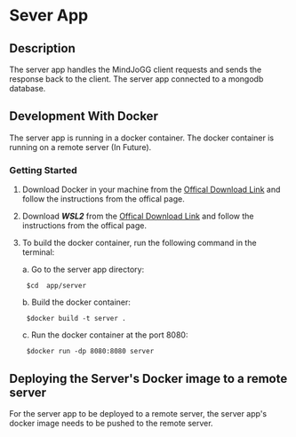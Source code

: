# Sever App 

## Description

The server app handles the MindJoGG client requests and sends the response back to the client. The server app connected to a mongodb database.

## Development With Docker 
The server app is running in a docker container. The docker container is running on a remote server (In Future).

### Getting Started

1. Download Docker in your machine from the [Offical Download Link](https://docs.docker.com/get-docker/) and follow the instructions from the offical page.

2. Download ***WSL2*** from the [Offical Download Link](https://docs.microsoft.com/en-us/windows/wsl/install) and follow the instructions from the offical page.

3. To build the docker container, run the following command in the terminal:

    a. Go to the server app directory:
        
    ``` $cd  app/server```

    b. Build the docker container:

    ``` $docker build -t server .``` 

    c. Run the docker container at the port 8080:

    ``` $docker run -dp 8080:8080 server```

## Deploying the Server's Docker image to a remote server

For the server app to be deployed to a remote server, the server app's docker image needs to be pushed to the remote server.

